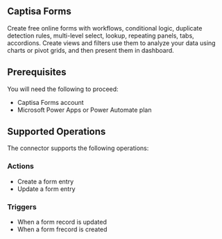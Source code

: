 ## Captisa Forms

Create free online forms with workflows, conditional logic, duplicate detection rules, multi-level select, lookup, repeating panels, tabs, accordions. Create views and filters use them to analyze your data using charts or pivot grids, and then present them in dashboard.

## Prerequisites

You will need the following to proceed:

- Captisa Forms account
- Microsoft Power Apps or Power Automate plan


## Supported Operations

The connector supports the following operations:

### Actions

- Create a form entry
- Update a form entry

### Triggers
- When a form record is updated
- When a form frecord is created



